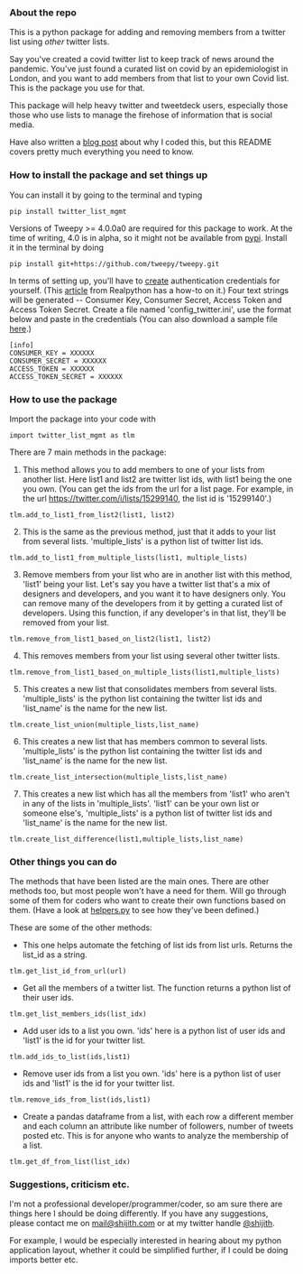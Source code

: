 ### About the repo 

This is a python package for adding and removing members from a twitter list using *other* twitter lists.

Say you've created a covid twitter list to keep track of news around the pandemic. You've just found a curated list on covid by an epidemiologist in London, and you want to add members from that list to your own Covid list. This is the package you use for that.

This package will help heavy twitter and tweetdeck users, especially those those who use lists to manage the firehose of information that is social media.

Have also written a [blog post](http://shijith.com/blog/twitter-list-management/) about why I coded this, but this README covers pretty much everything you need to know.


### How to install the package and set things up

You can install it by going to the terminal and typing  
```
pip install twitter_list_mgmt
```

Versions of Tweepy >= 4.0.0a0 are required for this package to work. At the time of writing, 4.0 is in alpha, so it might not be available from [pypi](https://pypi.org/project/tweepy/#history). Install it in the terminal by doing
```
pip install git+https://github.com/tweepy/tweepy.git
```

In terms of setting up, you'll have to [create](https://developer.twitter.com/) authentication credentials for yourself. (This [article](https://realpython.com/twitter-bot-python-tweepy/) from Realpython has a how-to on it.) Four text strings will be generated -- Consumer Key, Consumer Secret, Access Token and Access Token Secret. Create a file named 'config_twitter.ini', use the format below and paste in the credentials (You can also download a sample file [here](twitter_list_mgmt/config_twitter.ini).)

```
[info]
CONSUMER_KEY = XXXXXX
CONSUMER_SECRET = XXXXXX
ACCESS_TOKEN = XXXXXX
ACCESS_TOKEN_SECRET = XXXXXX
```

### How to use the package  
  
Import the package into your code with
```
import twitter_list_mgmt as tlm
```

There are 7 main methods in the package:  

1. This method allows you to add members to one of your lists from another list. Here list1 and list2 are twitter list ids, with list1 being the one you own. (You can get the ids from the url for a list page. For example, in the url https://twitter.com/i/lists/15299140, the list id is '15299140'.)
```
tlm.add_to_list1_from_list2(list1, list2)
```

2. This is the same as the previous method, just that it adds to your list from several lists. 'multiple_lists' is a python list of twitter list ids.
```
tlm.add_to_list1_from_multiple_lists(list1, multiple_lists)
```

3. Remove members from your list who are in another list with this method, 'list1' being your list. Let's say you have a twitter list that's a mix of designers and developers, and you want it to have designers only. You can remove many of the developers from it by getting a curated list of developers. Using this function, if any developer's in that list, they'll be removed from your list.
```
tlm.remove_from_list1_based_on_list2(list1, list2)
```

4. This removes members from your list using several other twitter lists.
```
tlm.remove_from_list1_based_on_multiple_lists(list1,multiple_lists)
```

5. This creates a new list that consolidates members from several lists. 'multiple_lists' is the python list containing the twitter list ids and 'list_name' is the name for the new list.
```
tlm.create_list_union(multiple_lists,list_name)
```

6. This creates a new list that has members common to several lists. 'multiple_lists' is the python list containing the twitter list ids and 'list_name' is the name for the new list.
```
tlm.create_list_intersection(multiple_lists,list_name)
```

7. This creates a new list which has all the members from 'list1' who aren't in any of the lists in 'multiple_lists'. 'list1' can be your own list or someone else's, 'multiple_lists' is a python list of twitter list ids and 'list_name' is the name for the new list.
```
tlm.create_list_difference(list1,multiple_lists,list_name)
```

### Other things you can do

The methods that have been listed are the main ones. There are other methods too, but most people won't have a need for them. Will go through some of them for coders who want to create their own functions based on them. (Have a look at [helpers.py](twitter_list_mgmt/helpers.py) to see how they've been defined.)

These are some of the other methods:  
  
* This one helps automate the fetching of list ids from list urls. Returns the list_id as a string.
```
tlm.get_list_id_from_url(url)
```

* Get all the members of a twitter list. The function returns a python list of their user ids.
```
tlm.get_list_members_ids(list_idx)
```

* Add user ids to a list you own. 'ids' here is a python list of user ids and 'list1' is the id for your twitter list.
```
tlm.add_ids_to_list(ids,list1)
```

* Remove user ids from a list you own. 'ids' here is a python list of user ids and 'list1' is the id for your twitter list.
```
tlm.remove_ids_from_list(ids,list1)
```

* Create a pandas dataframe from a list, with each row a different member and each column an attribute like number of followers, number of tweets posted etc. This is for anyone who wants to analyze the membership of a list.
```
tlm.get_df_from_list(list_idx)
```

### Suggestions, criticism etc.
I'm not a professional developer/programmer/coder, so am sure there are things here I should be doing differently. If you have any suggestions, please contact me on mail@shijith.com or at my twitter handle [@shijith](https://twitter.com/shijith).

For example, I would be especially interested in hearing about my python application layout, whether it could be simplified further, if I could be doing imports better etc.
